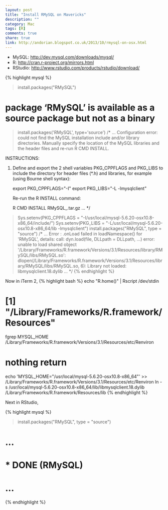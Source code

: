 ```yaml
---
layout: post
title: "Install RMySQL on Mavericks"
description: ""
category: Mac
tags: [R]
comments: true
share: true
link: http://andorian.blogspot.co.uk/2013/10/rmysql-on-osx.html
---
```


- MySQL: <http://dev.mysql.com/downloads/mysql/>
- R: <http://cran.r-project.org/mirrors.html>
- RStudio: <http://www.rstudio.com/products/rstudio/download/>

{% highlight mysql %}
> install.packages("RMySQL")
# package ‘RMySQL’ is available as a source package but not as a binary
> install.packages('RMySQL', type='source')
/*
...
Configuration error:
  could not find the MySQL installation include and/or library
  directories.  Manually specify the location of the MySQL
  libraries and the header files and re-run R CMD INSTALL.

INSTRUCTIONS:

1. Define and export the 2 shell variables PKG_CPPFLAGS and
   PKG_LIBS to include the directory for header files (*.h)
   and libraries, for example (using Bourne shell syntax):

      export PKG_CPPFLAGS="-I<MySQL-include-dir>"
      export PKG_LIBS="-L<MySQL-lib-dir> -lmysqlclient"

   Re-run the R INSTALL command:

      R CMD INSTALL RMySQL_<version>.tar.gz
...
*/
> Sys.setenv(PKG_CPPFLAGS = "-I/usr/local/mysql-5.6.20-osx10.8-x86_64/include/")
> Sys.setenv(PKG_LIBS = "-L/usr/local/mysql-5.6.20-osx10.8-x86_64/lib -lmysqlclient")
> install.packages("RMySQL", type = "source")
/*
...
Error : .onLoad failed in loadNamespace() for 'RMySQL', details:
  call: dyn.load(file, DLLpath = DLLpath, ...)
  error: unable to load shared object '/Library/Frameworks/R.framework/Versions/3.1/Resources/library/RMySQL/libs/RMySQL.so':
  dlopen(/Library/Frameworks/R.framework/Versions/3.1/Resources/library/RMySQL/libs/RMySQL.so, 6): Library not loaded: libmysqlclient.18.dylib
...
*/
{% endhighlight %}

Now in iTerm 2,
{% highlight bash %}
echo "R.home()" | Rscript  /dev/stdin
# [1] "/Library/Frameworks/R.framework/Resources"
fgrep MYSQL_HOME /Library/Frameworks/R.framework/Versions/3.1/Resources/etc/Renviron
# nothing return
echo 'MYSQL_HOME="/usr/local/mysql-5.6.20-osx10.8-x86_64"' >> /Library/Frameworks/R.framework/Versions/3.1/Resources/etc/Renviron
ln -s /usr/local/mysql-5.6.20-osx10.8-x86_64/lib/libmysqlclient.18.dylib /Library/Frameworks/R.framework/Resources/lib
{% endhighlight %}

Next in RStudio,

{% highlight mysql %}
> install.packages("RMySQL", type = "source")
# ...
# * DONE (RMySQL)
# ...
{% endhighlight %}

